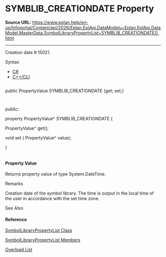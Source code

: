 # SYMBLIB_CREATIONDATE Property

**Source URL:** https://www.eplan.help/en-us/Infoportal/Content/api/2026/Eplan.EplApi.DataModelu~Eplan.EplApi.DataModel.MasterData.SymbolLibraryPropertyList~SYMBLIB_CREATIONDATE().html

---

Creation date # 15021.

Syntax

- [C#](#i-syntax-CS)
- [C++/CLI](#i-syntax-CPP2005)

```
```
public PropertyValue SYMBLIB_CREATIONDATE {get; set;}
```
```

```
```
public:
property PropertyValue^ SYMBLIB_CREATIONDATE {
   PropertyValue^ get();
   void set (    PropertyValue^ value);
}
```
```

#### Property Value

Returns property value of type System.DateTime.

Remarks

Creation date of the symbol library. The time is output in the local time of the user in accordance with the set time zone.



See Also

#### Reference

[SymbolLibraryPropertyList Class](Eplan.EplApi.DataModelu~Eplan.EplApi.DataModel.MasterData.SymbolLibraryPropertyList.html)
  
[SymbolLibraryPropertyList Members](Eplan.EplApi.DataModelu~Eplan.EplApi.DataModel.MasterData.SymbolLibraryPropertyList_members.html)
  
[Overload List](Eplan.EplApi.DataModelu~Eplan.EplApi.DataModel.MasterData.SymbolLibraryPropertyList~SYMBLIB_CREATIONDATE.html)